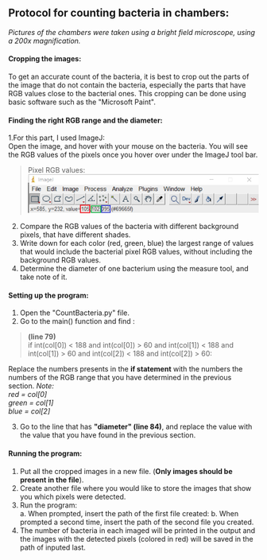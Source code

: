 ## Protocol for counting bacteria in chambers:
*Pictures of the chambers were taken using a bright field microscope, using a 200x magnification.*
#### Cropping the images:
To get an accurate count of the bacteria, it is best to crop out the parts of the image that do not contain the bacteria, especially the parts that have RGB values close to the bacterial ones. This cropping can be done using basic software such as the "Microsoft Paint".

#### Finding the right RGB range and the diameter:
1.For this part, I used ImageJ: <br />
Open the image, and hover with your mouse on the bacteria. You will see the RGB values of the pixels once you hover over under the ImageJ tool bar.
>Pixel RGB values:![Pixel RGB values](https://raw.githubusercontent.com/GHAZAL99/SDA200/master/ImageJpixel.png "Pixel RGB values")

2. Compare the RGB values of the bacteria with different background pixels, that have different shades.
3. Write down for each color (red, green, blue) the largest range of values that would include the bacterial pixel RGB values, without including the background RGB values.
4. Determine the diameter of one bacterium using the measure tool, and take note of it.

#### Setting up the program:
1. Open the "CountBacteria.py" file.
2. Go to the main() function and find :
>**(line 79)** <br />if int(col[0]) < 188 and int(col[0]) > 60 and int(col[1]) < 188 and int(col[1]) > 60 and int(col[2]) < 188 and int(col[2]) > 60:

Replace the numbers presents in the __if statement__ with the numbers the numbers of the RGB range that you have determined in the previous section.
*Note: <br />
red = col[0] <br />
green = col[1] <br />
blue = col[2]*

3. Go to the line that has **"diameter" (line 84)**, and replace the value with the value that you have found in the previous section.

#### Running the program:
1. Put all the cropped images in a new file. (**Only images should be present in the file**).
2. Create another file where you would like to store the images that show you which pixels were detected.
3. Run the program: <br />
a. When prompted, insert the path of the first file created:
b. When prompted a second time, insert the path of the second file you created.
4. The number of bacteria in each imaged will be printed in the output and the images with the detected pixels (colored in red) will be saved in the path of inputed last.
